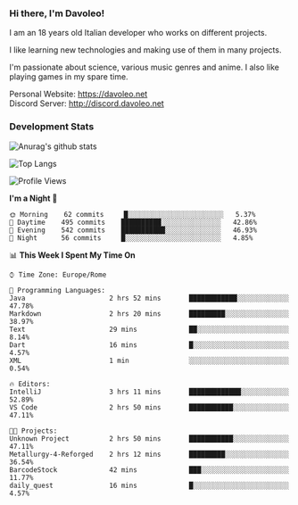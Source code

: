 ### Hi there, I'm Davoleo!

I am an 18 years old Italian developer who works on different projects.

I like learning new technologies and making use of them in many projects.

I'm passionate about science, various music genres and anime.
I also like playing games in my spare time.

Personal Website: https://davoleo.net <br>
Discord Server: http://discord.davoleo.net

### Development Stats

![Anurag's github stats](https://github-readme-stats.vercel.app/api?username=Davoleo&count_private=true&show_icons=true&theme=tokyonight)

![Top Langs](https://github-readme-stats.vercel.app/api/top-langs/?username=Davoleo&theme=tokyonight&layout=compact)

<!--START_SECTION:waka-->
![Profile Views](http://img.shields.io/badge/Profile%20Views-12-blue)

**I'm a Night 🦉** 

```text
🌞 Morning    62 commits     █░░░░░░░░░░░░░░░░░░░░░░░░   5.37% 
🌆 Daytime    495 commits    ██████████░░░░░░░░░░░░░░░   42.86% 
🌃 Evening    542 commits    ███████████░░░░░░░░░░░░░░   46.93% 
🌙 Night      56 commits     █░░░░░░░░░░░░░░░░░░░░░░░░   4.85%

```


📊 **This Week I Spent My Time On** 

```text
⌚︎ Time Zone: Europe/Rome

💬 Programming Languages: 
Java                     2 hrs 52 mins       ████████████░░░░░░░░░░░░░   47.78% 
Markdown                 2 hrs 20 mins       █████████░░░░░░░░░░░░░░░░   38.97% 
Text                     29 mins             ██░░░░░░░░░░░░░░░░░░░░░░░   8.14% 
Dart                     16 mins             █░░░░░░░░░░░░░░░░░░░░░░░░   4.57% 
XML                      1 min               ░░░░░░░░░░░░░░░░░░░░░░░░░   0.54%

🔥 Editors: 
IntelliJ                 3 hrs 11 mins       █████████████░░░░░░░░░░░░   52.89% 
VS Code                  2 hrs 50 mins       ███████████░░░░░░░░░░░░░░   47.11%

🐱‍💻 Projects: 
Unknown Project          2 hrs 50 mins       ███████████░░░░░░░░░░░░░░   47.11% 
Metallurgy-4-Reforged    2 hrs 12 mins       █████████░░░░░░░░░░░░░░░░   36.54% 
BarcodeStock             42 mins             ███░░░░░░░░░░░░░░░░░░░░░░   11.77% 
daily_quest              16 mins             █░░░░░░░░░░░░░░░░░░░░░░░░   4.57%

```


<!--END_SECTION:waka-->

<!--
**Davoleo/Davoleo** is a ✨ _special_ ✨ repository because its `README.md` (this file) appears on your GitHub profile.

https://gist.github.com/Davoleo/43516c64c8169e24dc2571c34713863b

Here are some ideas to get you started:

- 🔭 I’m currently working on ...
- 🌱 I’m currently learning ...
- 👯 I’m looking to collaborate on ...
- 🤔 I’m looking for help with ...
- 💬 Ask me about ...
- 📫 How to reach me: ...
- 😄 Pronouns: ...
- ⚡ Fun fact: ...
-->
